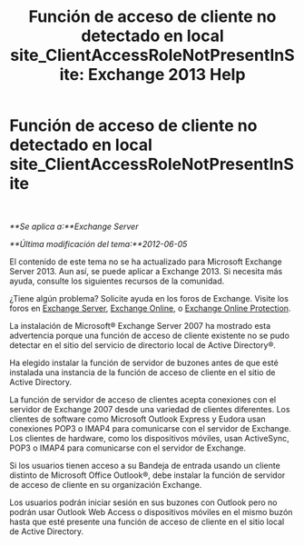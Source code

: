 ﻿---
title: 'Función de acceso de cliente no detectado en local site_ClientAccessRoleNotPresentInSite: Exchange 2013 Help'
TOCTitle: Función de acceso de cliente no detectado en local site_ClientAccessRoleNotPresentInSite
ms:assetid: b5bfc6af-9c55-46c0-a293-6078b64e87dd
ms:mtpsurl: https://technet.microsoft.com/es-es/library/ms.exch.setupreadiness.clientaccessrolenotpresentinsite(v=EXCHG.150)
ms:contentKeyID: 48268580
ms.date: 05/22/2018
mtps_version: v=EXCHG.150
ms.translationtype: MT
---

# Función de acceso de cliente no detectado en local site\_ClientAccessRoleNotPresentInSite

 

_**Se aplica a:**Exchange Server_

_**Última modificación del tema:**2012-06-05_

El contenido de este tema no se ha actualizado para Microsoft Exchange Server 2013. Aun así, se puede aplicar a Exchange 2013. Si necesita más ayuda, consulte los siguientes recursos de la comunidad.

¿Tiene algún problema? Solicite ayuda en los foros de Exchange. Visite los foros en [Exchange Server](https://go.microsoft.com/fwlink/p/?linkid=60612), [Exchange Online](https://go.microsoft.com/fwlink/p/?linkid=267542), o [Exchange Online Protection](https://go.microsoft.com/fwlink/p/?linkid=285351).

La instalación de Microsoft® Exchange Server 2007 ha mostrado esta advertencia porque una función de acceso de cliente existente no se pudo detectar en el sitio del servicio de directorio local de Active Directory®.

Ha elegido instalar la función de servidor de buzones antes de que esté instalada una instancia de la función de acceso de cliente en el sitio de Active Directory.

La función de servidor de acceso de clientes acepta conexiones con el servidor de Exchange 2007 desde una variedad de clientes diferentes. Los clientes de software como Microsoft Outlook Express y Eudora usan conexiones POP3 o IMAP4 para comunicarse con el servidor de Exchange. Los clientes de hardware, como los dispositivos móviles, usan ActiveSync, POP3 o IMAP4 para comunicarse con el servidor de Exchange.

Si los usuarios tienen acceso a su Bandeja de entrada usando un cliente distinto de Microsoft Office Outlook®, debe instalar la función de servidor de acceso de cliente en su organización Exchange.

Los usuarios podrán iniciar sesión en sus buzones con Outlook pero no podrán usar Outlook Web Access o dispositivos móviles en el mismo buzón hasta que esté presente una función de acceso de cliente en el sitio local de Active Directory.

